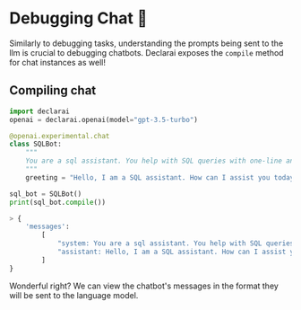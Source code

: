 # Debugging Chat :bug:

Similarly to debugging tasks, understanding the prompts being sent to the llm is crucial to debugging chatbots.
Declarai exposes the `compile` method for chat instances as well!

## Compiling chat
```py
import declarai
openai = declarai.openai(model="gpt-3.5-turbo")

@openai.experimental.chat
class SQLBot:
    """
    You are a sql assistant. You help with SQL queries with one-line answers.
    """
    greeting = "Hello, I am a SQL assistant. How can I assist you today?"

sql_bot = SQLBot()
print(sql_bot.compile())
```
```py
> {
    'messages': 
        [
            "system: You are a sql assistant. You help with SQL queries with one-line answers.", 
            "assistant: Hello, I am a SQL assistant. How can I assist you today?"
        ]
}
```
Wonderful right? We can view the chatbot's messages in the format they will be sent to the language model.
